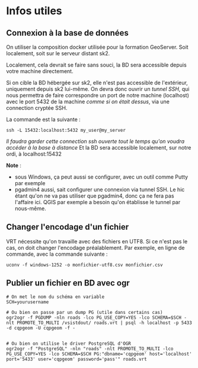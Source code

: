# Infos utiles

## Connexion à la base de données

On utiliser la composition docker utilisée pour la formation GeoServer. Soit localement, soit sur le serveur distant sk2.

Localement, cela devrait se faire sans souci, la BD sera accessible depuis votre machine directement.

Si on cible la BD hébergée sur sk2, elle n'est pas accessible de l'extérieur, uniquement depuis sk2 lui-même. On devra donc ouvrir un *tunnel SSH*, qui nous permettra de faire correspondre un port de notre machine (localhost) avec le port 5432 de la machine *comme si on était dessus*, via une connection cryptée SSH.

La commande est la suivante :
```
ssh -L 15432:localhost:5432 my_user@my_server
```
*Il faudra garder cette connection ssh ouverte tout le temps qu'on voudra accéder à la base à distance*
Et la BD sera accessible localement, sur notre ordi, à localhost:15432

**Note** :
- sous Windows, ça peut aussi se configurer, avec un outil comme Putty par exemple
- pgadmin4 aussi, sait configurer une connexion via tunnel SSH. Le hic étant qu'on ne va pas utiliser que pgadmin4, donc ça ne fera pas l'affaire ici. QGIS par exemple a besoin qu'on établisse le tunnel par nous-même.


## Changer l'encodage d'un fichier
VRT nécessite qu'on travaille avec des fichiers en UTF8. Si ce n'est pas le cas, on doit changer l'encodage préalablement. Par exemple, en ligne de commande, avec la commande suivante :
```
uconv -f windows-1252 -o monfichier-utf8.csv monfichier.csv
```

## Publier un fichier en BD avec ogr
```
# On met le nom du schéma en variable
SCH=yourusername

# Ou bien on passe par un dump PG (utile dans certains cas)
ogr2ogr -f PGDUMP -nln roads -lco PG_USE_COPY=YES -lco SCHEMA=$SCH -nlt PROMOTE_TO_MULTI /vsistdout/ roads.vrt | psql -h localhost -p 5433 -d cqpgeom -U cqpgeom -f -


# Ou bien on utilise le driver PostgreSQL d'OGR
ogr2ogr -f "PostgreSQL" -nln "roads" -nlt PROMOTE_TO_MULTI -lco PG_USE_COPY=YES -lco SCHEMA=$SCH PG:"dbname='cqpgeom' host='localhost' port='5433' user='cqpgeom' password='pass'" roads.vrt
```
